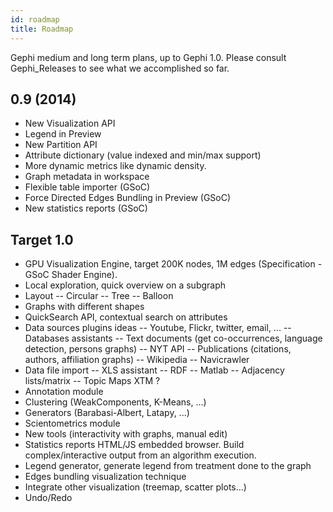 ```yaml
---
id: roadmap
title: Roadmap
---
```


Gephi medium and long term plans, up to Gephi 1.0. Please consult Gephi_Releases to see what we accomplished so far.

## 0.9 (2014)
- New Visualization API
- Legend in Preview
- New Partition API
- Attribute dictionary (value indexed and min/max support)
- More dynamic metrics like dynamic density.
- Graph metadata in workspace
- Flexible table importer (GSoC)
- Force Directed Edges Bundling in Preview (GSoC)
- New statistics reports (GSoC)

## Target 1.0

- GPU Visualization Engine, target 200K nodes, 1M edges (Specification - GSoC Shader Engine).
- Local exploration, quick overview on a subgraph
- Layout
-- Circular
-- Tree
-- Balloon
- Graphs with different shapes
- QuickSearch API, contextual search on attributes
- Data sources plugins ideas
-- Youtube, Flickr, twitter, email, ...
-- Databases assistants
-- Text documents (get co-occurrences, language detection, persons graphs)
-- NYT API
-- Publications (citations, authors, affiliation graphs)
-- Wikipedia
-- Navicrawler
- Data file import
-- XLS assistant
-- RDF
-- Matlab
-- Adjacency lists/matrix
-- Topic Maps XTM ?
- Annotation module
- Clustering (WeakComponents, K-Means, ...)
- Generators (Barabasi-Albert, Latapy, ...)
- Scientometrics module
- New tools (interactivity with graphs, manual edit)
- Statistics reports HTML/JS embedded browser. Build complex/interactive output from an algorithm execution.
- Legend generator, generate legend from treatment done to the graph
- Edges bundling visualization technique
- Integrate other visualization (treemap, scatter plots...)
- Undo/Redo
